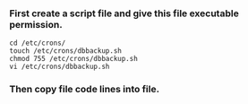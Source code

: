 ### First create a script file and give this file executable permission.

```
cd /etc/crons/
touch /etc/crons/dbbackup.sh
chmod 755 /etc/crons/dbbackup.sh
vi /etc/crons/dbbackup.sh

```

### Then copy file code lines into file. 

